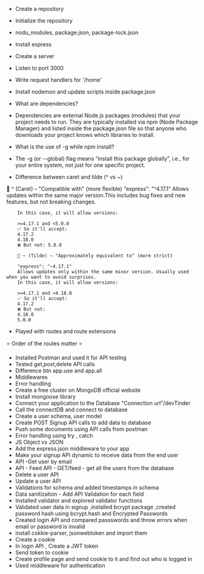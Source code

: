 - Create a repository
- Initialize the repository
- nodu_modules, package.json, package-lock.json
- Install express
- Create a server
- Listen to port 3000
- Write request handlers for '/home'
- Install nodemon and update scripts inside package.json


- What are dependencies?
- Dependencies are external Node.js packages (modules) that your project needs to run. They are typically installed via npm (Node Package Manager) and listed inside the package.json file so that anyone who downloads your project knows which libraries to install.


- What is the use of -g while npm install?
- The -g (or --global) flag means “install this package globally”, i.e., for your entire system, not just for one specific project.


- Difference between caret and tilde (^ vs ~)

🔹 ^ (Caret) – "Compatible with" (more flexible)
        "express": "^4.17.1"
        Allows updates within the same major version.This includes bug fixes and new features, but not breaking changes.

        In this case, it will allow versions:

        >=4.17.1 and <5.0.0
        ✅ So it'll accept:
        4.17.2
        4.18.0
        ❌ But not: 5.0.0

        🔹 ~ (Tilde) – "Approximately equivalent to" (more strict)

        "express": "~4.17.1"
        Allows updates only within the same minor version. Usually used when you want to avoid surprises.
        In this case, it will allow versions:

        >=4.17.1 and <4.18.0
        ✅ So it'll accept:
        4.17.2
        ❌ But not:
        4.18.0
        5.0.0

- Played with routes and route extensions


⭐ Order of the routes matter ⭐

- Installed Postman and used it for API testing
- Tested get,post,delete API calls
- Difference btn app.use and app.all
- Middlewares
- Error handling
- Create a free cluster on MongoDB official website
- Install mongoose library
- Connect your application to the Database "Connection url"/devTinder
- Call the connectDB and connect to database
- Create a user schema, user model
- Create POST Signup API calls to add data to database
- Push some documents using API calls from postman
- Error handling using try , catch
- JS Object vs JSON
- Add the express.json middleware to your app
- Make your signup API dynamic to receive data from the end user
- API -Get user by email
- API - Feed API - GET/feed - get all the users from the database
- Delete a user API
- Update a user API
- Validations for schema and added timestamps in schema
- Data sanitization - Add API Validation for each field
- Installed validator and explored validator functions
- Validated user data in signup ,installed bcrypt package ,created password hash using bcrypt.hash and Encrypted Passwords
- Created login API and compared passswords and throw errors when email or password is invalid
- install cokkie-parser, jsonwebtoken and import them
- Create a cookie
- In login API , Create a JWT token
- Send token to cookie
- Create profile page and send cookie to it and find out who is logged in 
- Used middleware for authentication